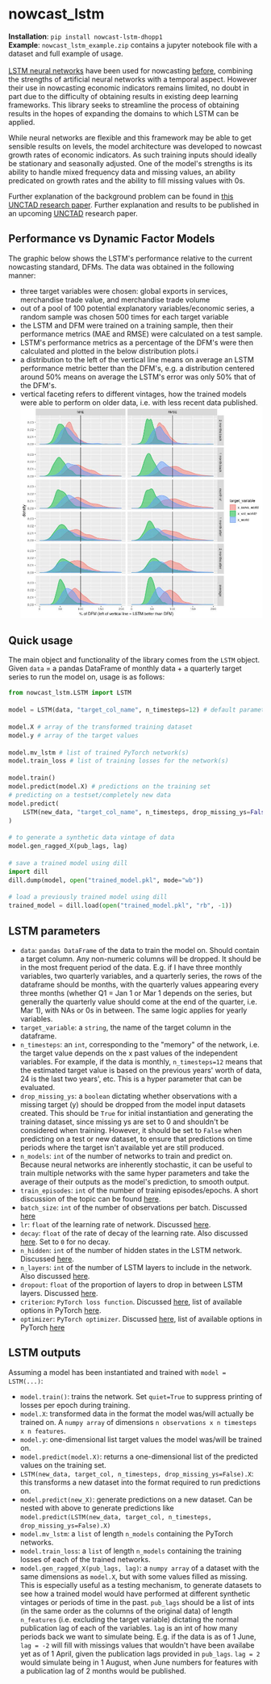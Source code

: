 # nowcast_lstm
**Installation**: `pip install nowcast-lstm-dhopp1`
<br>
**Example**: `nowcast_lstm_example.zip` contains a jupyter notebook file with a dataset and full example of usage.
<br><br>
[LSTM neural networks](https://en.wikipedia.org/wiki/Long_short-term_memory) have been used for nowcasting [before](https://papers.nips.cc/paper/2015/file/07563a3fe3bbe7e3ba84431ad9d055af-Paper.pdf), combining the strengths of artificial neural networks with a temporal aspect. However their use in nowcasting economic indicators remains limited, no doubt in part due to the difficulty of obtaining results in existing deep learning frameworks. This library seeks to streamline the process of obtaining results in the hopes of expanding the domains to which LSTM can be applied.

While neural networks are flexible and this framework may be able to get sensible results on levels, the model architecture was developed to nowcast growth rates of economic indicators. As such training inputs should ideally be stationary and seasonally adjusted. One of the model's strengths is its ability to handle mixed frequency data and missing values, an ability predicated on growth rates and the ability to fill missing values with 0s. 

Further explanation of the background problem can be found in [this UNCTAD research paper](https://unctad.org/system/files/official-document/ser-rp-2018d9_en.pdf). Further explanation and results to be published in an upcoming [UNCTAD](https://unctad.org/) research paper.

## Performance vs Dynamic Factor Models
The graphic below shows the LSTM's performance relative to the current nowcasting standard, DFMs. The data was obtained in the following manner:
- three target variables were chosen: global exports in services, merchandise trade value, and merchandise trade volume
- out of a pool of 100 potential explanatory variables/economic series, a random sample was chosen 500 times for each target variable
- the LSTM and DFM were trained on a training sample, then their performance metrics (MAE and RMSE) were calculated on a test sample. 
- LSTM's performance metrics as a percentage of the DFM's were then calculated and plotted in the below distribution plots.i
- a distribution to the left of the vertical line means on average an LSTM performance metric better than the DFM's, e.g. a distribution centered around 50% means on average the LSTM's error was only 50% that of the DFM's.
- vertical faceting refers to different vintages, how the trained models were able to perform on older data, i.e. with less recent data published. 
![text](performance.jpg)

## Quick usage
The main object and functionality of the library comes from the `LSTM` object. Given `data` = a pandas DataFrame of monthly data + a quarterly target series to run the model on, usage is as follows:
```python
from nowcast_lstm.LSTM import LSTM

model = LSTM(data, "target_col_name", n_timesteps=12) # default parameters with 12 timestep history

model.X # array of the transformed training dataset
model.y # array of the target values

model.mv_lstm # list of trained PyTorch network(s)
model.train_loss # list of training losses for the network(s)

model.train()
model.predict(model.X) # predictions on the training set
# predicting on a testset/completely new data
model.predict(
	LSTM(new_data, "target_col_name", n_timesteps, drop_missing_ys=False).X # drop missing ys = false to keep observations where actual target isn't available yet
)

# to generate a synthetic data vintage of data
model.gen_ragged_X(pub_lags, lag)

# save a trained model using dill
import dill
dill.dump(model, open("trained_model.pkl", mode="wb"))

# load a previously trained model using dill
trained_model = dill.load(open("trained_model.pkl", "rb", -1))

```

## LSTM parameters
- `data`: `pandas DataFrame` of the data to train the model on. Should contain a target column. Any non-numeric columns will be dropped. It should be in the most frequent period of the data. E.g. if I have three monthly variables, two quarterly variables, and a quarterly series, the rows of the dataframe should be months, with the quarterly values appearing every three months (whether Q1 = Jan 1 or Mar 1 depends on the series, but generally the quarterly value should come at the end of the quarter, i.e. Mar 1), with NAs or 0s in between. The same logic applies for yearly variables.
- `target_variable`: a `string`, the name of the target column in the dataframe.
- `n_timesteps`: an `int`, corresponding to the "memory" of the network, i.e. the target value depends on the x past values of the independent variables. For example, if the data is monthly, `n_timesteps=12` means that the estimated target value is based on the previous years' worth of data, 24 is the last two years', etc. This is a hyper parameter that can be evaluated.
- `drop_missing_ys`: a `boolean` dictating whether observations with a missing target (y) should be dropped from the model input datasets created. This should be `True` for initial instantiation and generating the training dataset, since missing ys are set to 0 and shouldn't be considered when training. However, it should be set to `False` when predicting on a test or new dataset, to ensure that predictions on time periods where the target isn't available yet are still produced.
- `n_models`: `int` of the number of networks to train and predict on. Because neural networks are inherently stochastic, it can be useful to train multiple networks with the same hyper parameters and take the average of their outputs as the model's prediction, to smooth output.
- `train_episodes`: `int` of the number of training episodes/epochs. A short discussion of the topic can be found [here](https://machinelearningmastery.com/difference-between-a-batch-and-an-epoch/).
- `batch_size`: `int` of the number of observations per batch. Discussed [here](https://machinelearningmastery.com/difference-between-a-batch-and-an-epoch/)
- `lr`: `float` of the learning rate of network. Discussed [here](https://machinelearningmastery.com/understand-the-dynamics-of-learning-rate-on-deep-learning-neural-networks/).
- `decay`: `float` of the rate of decay of the learning rate. Also discussed [here](https://machinelearningmastery.com/understand-the-dynamics-of-learning-rate-on-deep-learning-neural-networks/). Set to `0` for no decay.
- `n_hidden`: `int` of the number of hidden states in the LSTM network. Discussed [here](https://machinelearningmastery.com/stacked-long-short-term-memory-networks/).
- `n_layers`: `int` of the number of LSTM layers to include in the network. Also discussed [here](https://machinelearningmastery.com/stacked-long-short-term-memory-networks/).
- `dropout`: `float` of the proportion of layers to drop in between LSTM layers. Discussed [here](https://machinelearningmastery.com/dropout-for-regularizing-deep-neural-networks/).
- `criterion`: `PyTorch loss function`. Discussed [here](https://machinelearningmastery.com/loss-and-loss-functions-for-training-deep-learning-neural-networks/), list of available options in PyTorch [here](https://pytorch.org/docs/stable/nn.html#loss-functions).
- `optimizer`: `PyTorch optimizer`. Discussed [here](https://towardsdatascience.com/optimizers-for-training-neural-network-59450d71caf6), list of available options in PyTorch [here](https://pytorch.org/docs/stable/optim.html)

## LSTM outputs
Assuming a model has been instantiated and trained with `model = LSTM(...)`:
- `model.train()`: trains the network. Set `quiet=True` to suppress printing of losses per epoch during training.
- `model.X`: transformed data in the format the model was/will actually be trained on. A `numpy array` of dimensions `n observations x n timesteps x n features`.
- `model.y`: one-dimensional list target values the model was/will be trained on.
- `model.predict(model.X)`: returns a one-dimensional list of the predicted values on the training set.
- `LSTM(new_data, target_col, n_timesteps, drop_missing_ys=False).X`: this transforms a new dataset into the format required to run predictions on.
- `model.predict(new_X)`: generate predictions on a new dataset. Can be nested with above to generate predictions like `model.predict(LSTM(new_data, target_col, n_timesteps, drop_missing_ys=False).X)`
- `model.mv_lstm`: a `list` of length `n_models` containing the PyTorch networks. 
- `model.train_loss`: a `list` of length `n_models` containing the training losses of each of the trained networks.
- `model.gen_ragged_X(pub_lags, lag)`: a `numpy array` of a dataset with the same dimensions as `model.X`, but with some values filled as missing. This is especially useful as a testing mechanism, to generate datasets to see how a trained model would have performed at different synthetic vintages or periods of time in the past. `pub_lags` should be a list of ints (in the same order as the columns of the original data) of length `n_features` (i.e. excluding the target variable) dictating the normal publication lag of each of the variables. `lag` is an int of how many periods back we want to simulate being. E.g. if the data is as of 1 June, `lag = -2` will fill with missings values that wouldn't have been availabe yet as of 1 April, given the publication lags provided in `pub_lags`. `lag = 2` would simulate being in 1 August, when June numbers for features with a publication lag of 2 months would be published.
